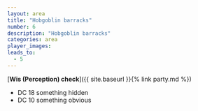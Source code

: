 ```yaml
---
layout: area
title: "Hobgoblin barracks"
number: 6
description: "Hobgoblin barracks"
categories: area
player_images:
leads_to:
  - 5
---
```



[**Wis (Perception) check**]({{ site.baseurl }}{% link party.md %})
* DC 18 something hidden
* DC 10 something obvious

